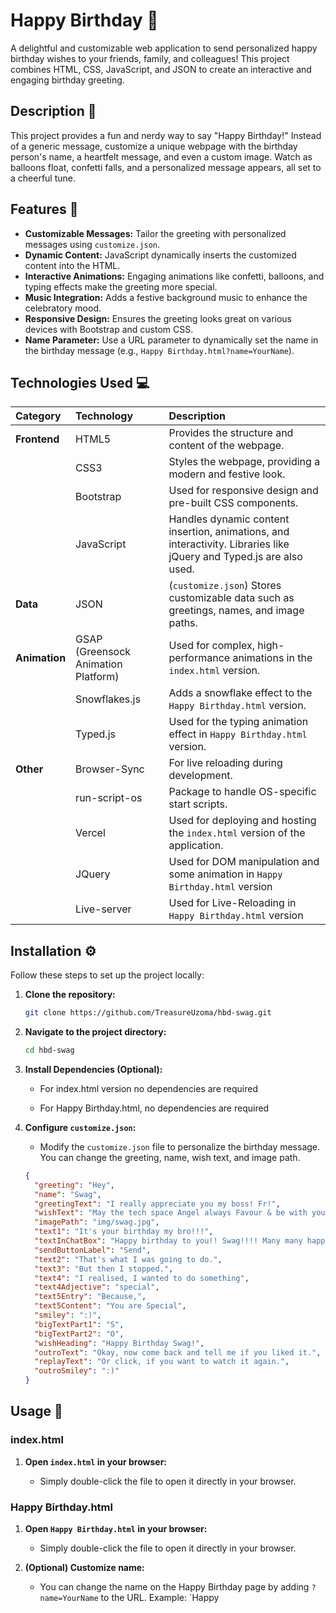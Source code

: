 # Happy Birthday 🎉

A delightful and customizable web application to send personalized happy birthday wishes to your friends, family, and colleagues! This project combines HTML, CSS, JavaScript, and JSON to create an interactive and engaging birthday greeting.

## Description 🎈

This project provides a fun and nerdy way to say "Happy Birthday!" Instead of a generic message, customize a unique webpage with the birthday person's name, a heartfelt message, and even a custom image. Watch as balloons float, confetti falls, and a personalized message appears, all set to a cheerful tune.

## Features 🌟

-   **Customizable Messages:** Tailor the greeting with personalized messages using `customize.json`.
-   **Dynamic Content:** JavaScript dynamically inserts the customized content into the HTML.
-   **Interactive Animations:** Engaging animations like confetti, balloons, and typing effects make the greeting more special.
-   **Music Integration:** Adds a festive background music to enhance the celebratory mood.
-   **Responsive Design:** Ensures the greeting looks great on various devices with Bootstrap and custom CSS.
-   **Name Parameter:** Use a URL parameter to dynamically set the name in the birthday message (e.g., `Happy Birthday.html?name=YourName`).

## Technologies Used 💻

| Category    | Technology                                     | Description                                                                                                                                                                                                                                 |
| :---------- | :--------------------------------------------- | :------------------------------------------------------------------------------------------------------------------------------------------------------------------------------------------------------------------------------------------ |
| **Frontend**  | HTML5                                          | Provides the structure and content of the webpage.                                                                                                                                                                                        |
|             | CSS3                                           | Styles the webpage, providing a modern and festive look.                                                                                                                                                                                     |
|             | Bootstrap                                      | Used for responsive design and pre-built CSS components.                                                                                                                                                                                     |
|             | JavaScript                                     | Handles dynamic content insertion, animations, and interactivity. Libraries like jQuery and Typed.js are also used.                                                                                                                         |
| **Data**      | JSON                                           | (`customize.json`) Stores customizable data such as greetings, names, and image paths.                                                                                                                                                       |
| **Animation** | GSAP (Greensock Animation Platform)           | Used for complex, high-performance animations in the `index.html` version.                                                                                                                                                              |
|             | Snowflakes.js                                  | Adds a snowflake effect to the `Happy Birthday.html` version.                                                                                                                                                                               |
|             | Typed.js                                       | Used for the typing animation effect in `Happy Birthday.html` version.                                                                                                                                                                      |
| **Other**     | Browser-Sync                                   | For live reloading during development.                                                                                                                                                                                                    |
|             | run-script-os                                  | Package to handle OS-specific start scripts.                                                                                                                                                                                                |
|             | Vercel                                         | Used for deploying and hosting the `index.html` version of the application.                                                                                                                                                               |
|             | JQuery                                          | Used for DOM manipulation and some animation in  `Happy Birthday.html` version                                                                                                                                                             |
|             | Live-server                                    | Used for Live-Reloading in `Happy Birthday.html` version                                                                                                                                                                                   |

## Installation ⚙️

Follow these steps to set up the project locally:

1.  **Clone the repository:**

    ```bash
    git clone https://github.com/TreasureUzoma/hbd-swag.git
    ```

2.  **Navigate to the project directory:**

    ```bash
    cd hbd-swag
    ```

3.  **Install Dependencies (Optional):**
    - For index.html version no dependencies are required

    -  For Happy Birthday.html, no dependencies are required

4.  **Configure `customize.json`:**

    *   Modify the `customize.json` file to personalize the birthday message. You can change the greeting, name, wish text, and image path.

    ```json
    {
      "greeting": "Hey",
      "name": "Swag",
      "greetingText": "I really appreciate you my boss! Fr!",
      "wishText": "May the tech space Angel always Favour & be with you! ;)",
      "imagePath": "img/swag.jpg",
      "text1": "It's your birthday my bro!!!",
      "textInChatBox": "Happy birthday to you!! Swag!!!! Many many happy returns...",
      "sendButtonLabel": "Send",
      "text2": "That's what I was going to do.",
      "text3": "But then I stopped.",
      "text4": "I realised, I wanted to do something",
      "text4Adjective": "special",
      "text5Entry": "Because,",
      "text5Content": "You are Special",
      "smiley": ":)",
      "bigTextPart1": "S",
      "bigTextPart2": "O",
      "wishHeading": "Happy Birthday Swag!",
      "outroText": "Okay, now come back and tell me if you liked it.",
      "replayText": "Or click, if you want to watch it again.",
      "outroSmiley": ":)"
    }
    ```

## Usage 🚀

### index.html

1.  **Open `index.html` in your browser:**

    *   Simply double-click the file to open it directly in your browser.

### Happy Birthday.html

1.  **Open `Happy Birthday.html` in your browser:**

    *   Simply double-click the file to open it directly in your browser.

2.  **(Optional) Customize name:**
    -  You can change the name on the Happy Birthday page by adding `?name=YourName` to the URL. Example: `Happy